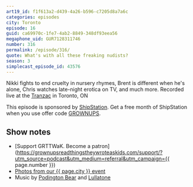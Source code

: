 ```yaml
---
art19_id: f1f613a2-d439-4a26-b596-c7205d8a7a6c
categories: episodes
city: Toronto
episode: 16
guid: ca69970c-1fe7-4ab2-8849-348df93eea56
megaphone_uid: GUR7128311746
number: 316
permalink: /episode/316/
quote: What's with all these freaking nudists?
season: 3
simplecast_episode_id: 43576
---
```


Nikki fights to end cruelty in nursery rhymes, Brent is different when he's alone, Chris watches late-night erotica on TV, and much more. Recorded live at the [Tranzac](http://www.tranzac.org/) in Toronto, ON

This episode is sponsored by [ShipStation](https://www.shipstation.com/step1/?coupon=grownups&utm_campaign=podcasts-promo-q2-2016&utm_medium=podcast-ad-jun-2016&utm_source=grownups-read-things-they-wrote-as-kids&ref=grownups_podcast). Get a free month of ShipStation when you use offer code [GROWNUPS](https://www.shipstation.com/step1/?coupon=grownups&utm_campaign=podcasts-promo-q2-2016&utm_medium=podcast-ad-jun-2016&utm_source=grownups-read-things-they-wrote-as-kids&ref=grownups_podcast).

## Show notes
- [Support GRTTWaK. Become a patron](https://grownupsreadthingstheywroteaskids.com/support/?utm_source=podcast&utm_medium=referral&utm_campaign={{ page.number }})
- [Photos from our {{ page.city }} event](https://www.facebook.com/grownupsreadthingstheywroteaskids/photos/?tab=album&album_id=10154059819408600)
- Music by [Podington Bear](https://geo.itunes.apple.com/us/artist/podington-bear/id250459572?at=10lR7u&mt=1&app=music) and [Lullatone](https://geo.itunes.apple.com/us/artist/lullatone/id34467705?at=10lR7u&mt=1&app=music)